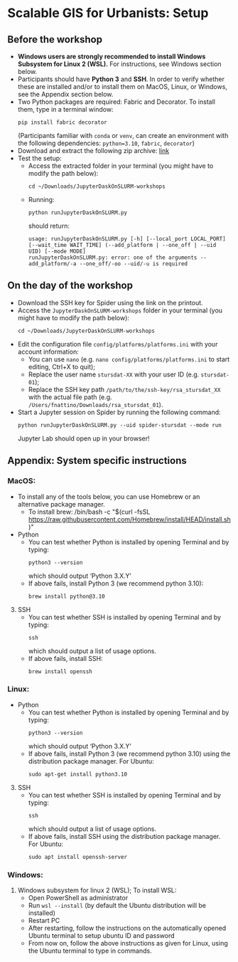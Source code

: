 # Scalable GIS for Urbanists: Setup  
 
## Before the workshop

* **Windows users are strongly recommended to install Windows Subsystem for Linux 2 (WSL).** For instructions, see Windows section below.  
* Participants should have **Python 3** and **SSH**. In order to verify whether these are installed and/or to install them on MacOS, Linux, or Windows, see the Appendix section below.   
* Two Python packages are required: Fabric and Decorator. To install them, type in a terminal window: 
    ```shell
    pip install fabric decorator
    ```
  (Participants familiar with `conda` or `venv`, can create an environment with the following dependencies: `python=3.10`, `fabric`, `decorator`) 
* Download and extract the following zip archive: [link](https://github.com/RS-DAT/JupyterDaskOnSLURM/archive/refs/heads/workshops.zip)
* Test the setup: 
    * Access the extracted folder in your terminal  (you might have to modify the path below): 
      ```shell
      cd ~/Downloads/JupyterDaskOnSLURM-workshops
      ```
    * Running:
      ```shell
      python runJupyterDaskOnSLURM.py
      ``` 
      should return: 
      ```shell
      usage: runJupyterDaskOnSLURM.py [-h] [--local_port LOCAL_PORT] [--wait_time WAIT_TIME] (--add_platform | --one_off | --uid UID) [--mode MODE]
      runJupyterDaskOnSLURM.py: error: one of the arguments --add_platform/-a --one_off/-oo --uid/-u is required 
      ``` 

## On the day of the workshop

* Download the SSH key for Spider using the link on the printout.
* Access the `JupyterDaskOnSLURM-workshops` folder in your terminal  (you might have to modify the path below): 
  ```shell
  cd ~/Downloads/JupyterDaskOnSLURM-workshops
  ```
* Edit the configuration file `config/platforms/platforms.ini` with your account information:
    * You can use `nano` (e.g. `nano config/platforms/platforms.ini` to start editing, Ctrl+X to quit); 
    * Replace the user name `stursdat-XX` with your user ID (e.g. `stursdat-01`);
    * Replace the SSH key path `/path/to/the/ssh-key/rsa_stursdat_XX` with the actual file path (e.g. `/Users/fnattino/Downloads/rsa_stursdat_01`).   
* Start a Jupyter session on Spider by running the following command:
  ```
  python runJupyterDaskOnSLURM.py --uid spider-stursdat --mode run
  ```
  Jupyter Lab should open up in your browser! 
  
  
## Appendix: System specific instructions

### MacOS: 
* To install any of the tools below, you can use Homebrew or an alternative package manager. 
    * To install brew: /bin/bash -c "$(curl -fsSL https://raw.githubusercontent.com/Homebrew/install/HEAD/install.sh)" 
* Python  
    * You can test whether Python is installed by opening Terminal and by typing:
      ```shell
      python3 --version
      ```
      which should output ‘Python 3.X.Y’ 
    * If above fails, install Python 3 (we recommend python 3.10):  
      ```shell
      brew install python@3.10
      ```
3. SSH 
    * You can test whether SSH is installed by opening Terminal and by typing: 
      ```shell
      ssh
      ```
      which should output a list of usage options. 
    * If above fails, install SSH:  
      ```shell
      brew install openssh
      ```
 
### Linux: 
* Python  
    * You can test whether Python is installed by opening Terminal and by typing:
      ```shell
      python3 --version
      ```
      which should output ‘Python 3.X.Y’ 
    * If above fails, install Python 3 (we recommend python 3.10) using the distribution package manager. For Ubuntu:  
      ```shell
      sudo apt-get install python3.10
      ```
3. SSH 
    * You can test whether SSH is installed by opening Terminal and by typing: 
      ```shell
      ssh
      ```
      which should output a list of usage options. 
    * If above fails, install SSH using the distribution package manager. For Ubuntu:  
      ```shell
      sudo apt install openssh-server
      ```
 
### Windows: 
1. Windows subsystem for linux 2 (WSL); To install WSL: 
    * Open PowerShell as administrator
    * Run `wsl --install` (by default the Ubuntu distribution will be installed) 
    * Restart PC 
    * After restarting, follow the instructions on the automatically opened Ubuntu terminal to setup ubuntu ID and password 
    * From now on, follow the above instructions as given for Linux, using the Ubuntu terminal to type in commands.  
